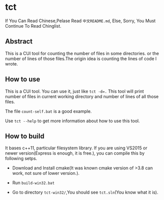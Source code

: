 tct
===

If You Can Read Chinese,Pelase Read `中文README.md`, Else, Sorry, You Must Continue To Read Chinglist.

## Abstract
This is a CUI tool for counting the number of files in some directories.
or the number of lines of those files.The origin idea is counting the lines
of code I wrote.

## How to use
This is a CUI tool.
You can use it, just like `tct -d=.`
This tool will print number of files in current working directory and number of lines of
all those files.

The file `count-self.bat` is a good example.

Use `tct --help` to get more information about how to use this tool.

## How to build
It bases c++11, particular filesystem library.
If you are using VS2015 or newer version(Express is enough, it is free.), you can compile this by following setps.

*   Download and Install cmake(It was known cmake version of >3.8 can work, not sure of lower version.).

*   Run `build-win32.bat`

*   Go to directory `tct-win32/`,You should see `tct.sln`(You know what it is).
